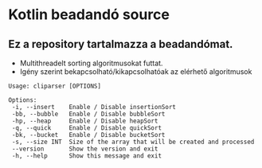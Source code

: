 # Kotlin beadandó source

## Ez a repository tartalmazza a beadandómat.

* Multithreadelt sorting algoritmusokat futtat.
* Igény szerint bekapcsolható/kikapcsolhatóak az elérhető algoritmusok

```
Usage: cliparser [OPTIONS]
   
Options:
 -i, --insert    Enable / Disable insertionSort
 -bb, --bubble   Enable / Disable bubbleSort
 -hp, --heap     Enable / Disable heapSort
 -q, --quick     Enable / Disable quickSort
 -bk, --bucket   Enable / Disable bucketSort
 -s, --size INT  Size of the array that will be created and processed
 --version       Show the version and exit
 -h, --help      Show this message and exit
```
